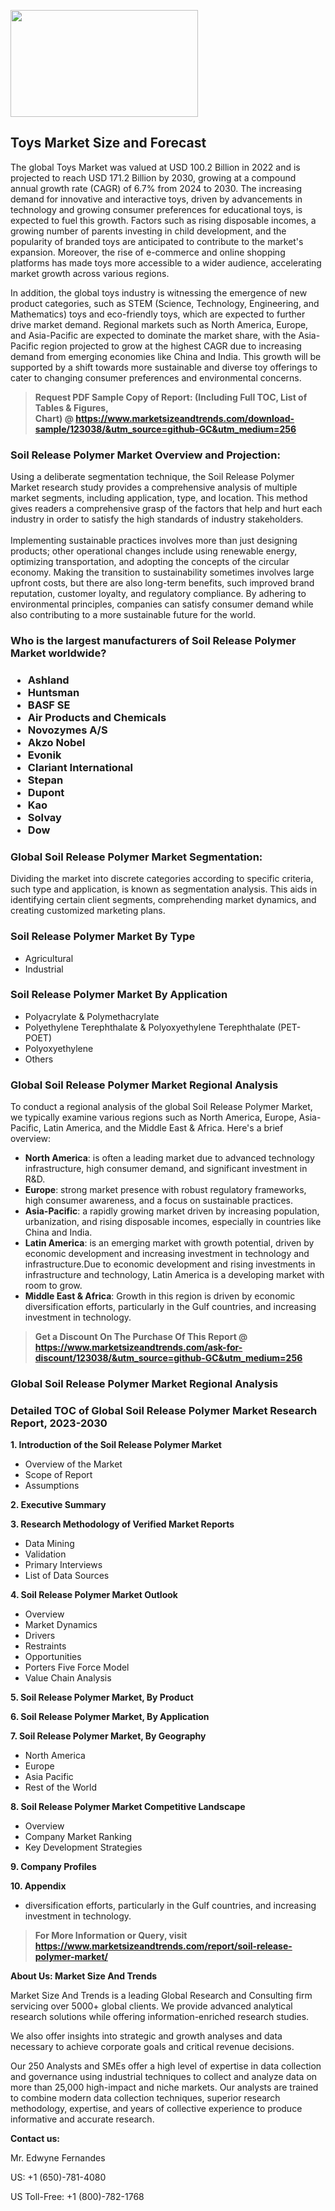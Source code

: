 <p><img class="alignnone size-medium wp-image-20088" src="https://ffe5etoiles.com/wp-content/uploads/2024/12/MST1-300x171.png" alt="" width="300" height="171" /></p><h2>Toys Market Size and Forecast</h2><p>The global Toys Market was valued at USD 100.2 Billion in 2022 and is projected to reach USD 171.2 Billion by 2030, growing at a compound annual growth rate (CAGR) of 6.7% from 2024 to 2030. The increasing demand for innovative and interactive toys, driven by advancements in technology and growing consumer preferences for educational toys, is expected to fuel this growth. Factors such as rising disposable incomes, a growing number of parents investing in child development, and the popularity of branded toys are anticipated to contribute to the market's expansion. Moreover, the rise of e-commerce and online shopping platforms has made toys more accessible to a wider audience, accelerating market growth across various regions. </p><p>In addition, the global toys industry is witnessing the emergence of new product categories, such as STEM (Science, Technology, Engineering, and Mathematics) toys and eco-friendly toys, which are expected to further drive market demand. Regional markets such as North America, Europe, and Asia-Pacific are expected to dominate the market share, with the Asia-Pacific region projected to grow at the highest CAGR due to increasing demand from emerging economies like China and India. This growth will be supported by a shift towards more sustainable and diverse toy offerings to cater to changing consumer preferences and environmental concerns.</p></p><blockquote id="" class=""><strong>Request PDF Sample Copy of Report: (Including Full TOC, List of Tables &amp; Figures, Chart)&nbsp;@&nbsp;<strong><a href="https://www.marketsizeandtrends.com/download-sample/123038/&utm_source=github-GC&utm_medium=256" target="_blank">https://www.marketsizeandtrends.com/download-sample/123038/&utm_source=github-GC&utm_medium=256</a></strong></strong></blockquote><h3 id="" class="">Soil Release Polymer Market&nbsp;Overview and Projection:</h3><p id="" class="">Using a deliberate segmentation technique, the Soil Release Polymer Market research study provides a comprehensive analysis of multiple market segments, including application, type, and location. This method gives readers a comprehensive grasp of the factors that help and hurt each industry in order to satisfy the high standards of industry stakeholders. <br /> <br />Implementing sustainable practices involves more than just designing products; other operational changes include using renewable energy, optimizing transportation, and adopting the concepts of the circular economy. Making the transition to sustainability sometimes involves large upfront costs, but there are also long-term benefits, such improved brand reputation, customer loyalty, and regulatory compliance. By adhering to environmental principles, companies can satisfy consumer demand while also contributing to a more sustainable future for the world.</p><h3 id="" class="">Who is the largest manufacturers of&nbsp;Soil Release Polymer Market worldwide?</h3><h3 class=""><p><ul><li>Ashland </li><li> Huntsman </li><li> BASF SE </li><li> Air Products and Chemicals </li><li> Novozymes A/S </li><li> Akzo Nobel </li><li> Evonik </li><li> Clariant International </li><li> Stepan </li><li> Dupont </li><li> Kao </li><li> Solvay </li><li> Dow</li></ul></p></h3><h3 id="" class="">Global&nbsp;Soil Release Polymer Market Segmentation:</h3><p id="" class="">Dividing the market into discrete categories according to specific criteria, such type and application, is known as segmentation analysis. This aids in identifying certain client segments, comprehending market dynamics, and creating customized marketing plans.</p><h3 id="" class="">Soil Release Polymer Market&nbsp;By Type</h3><p><p><ul><li>Agricultural</li><li> Industrial</p></li></ul></p></p><h3 id="" class="">Soil Release Polymer Market&nbsp;By Application</h3><p class=""><p><ul><li>Polyacrylate & Polymethacrylate</li><li> Polyethylene Terephthalate & Polyoxyethylene Terephthalate (PET-POET)</li><li> Polyoxyethylene</li><li> Others</li></ul></p></p><h3 id="" class="">Global Soil Release Polymer Market Regional Analysis</h3><p id="" class="">To conduct a regional analysis of the global Soil Release Polymer Market, we typically examine various regions such as North America, Europe, Asia-Pacific, Latin America, and the Middle East &amp; Africa. Here's a brief overview:</p><ul><li><strong>North America</strong>: is often a leading market due to advanced technology infrastructure, high consumer demand, and significant investment in R&amp;D.</li><li><strong>Europe</strong>: strong market presence with robust regulatory frameworks, high consumer awareness, and a focus on sustainable practices.</li><li><strong>Asia-Pacific</strong>: a rapidly growing market driven by increasing population, urbanization, and rising disposable incomes, especially in countries like China and India.</li><li><strong>Latin America</strong>: is an emerging market with growth potential, driven by economic development and increasing investment in technology and infrastructure.Due to economic development and rising investments in infrastructure and technology, Latin America is a developing market with room to grow.</li><li><strong>Middle East &amp; Africa</strong>: Growth in this region is driven by economic diversification efforts, particularly in the Gulf countries, and increasing investment in technology.</li></ul><blockquote id="" class=""><strong>Get a Discount On The Purchase Of This Report @ <strong><a href="https://www.marketsizeandtrends.com/ask-for-discount/123038/&utm_source=github-GC&utm_medium=256" target="_blank">https://www.marketsizeandtrends.com/ask-for-discount/123038/&utm_source=github-GC&utm_medium=256</a></strong></strong></blockquote><h3 id="" class="">Global Soil Release Polymer Market Regional Analysis</h3><h3 id="" class="">Detailed TOC of Global Soil Release Polymer Market Research Report, 2023-2030</h3><p id="" class=""><strong>1. Introduction of the Soil Release Polymer Market</strong></p><ul><li>Overview of the Market</li><li>Scope of Report</li><li>Assumptions</li></ul><p id="" class=""><strong>2. Executive Summary</strong></p><p id="" class=""><strong>3. Research Methodology of Verified Market Reports</strong></p><ul><li>Data Mining</li><li>Validation</li><li>Primary Interviews</li><li>List of Data Sources</li></ul><p id="" class=""><strong>4. Soil Release Polymer Market Outlook</strong></p><ul><li>Overview</li><li>Market Dynamics</li><li>Drivers</li><li>Restraints</li><li>Opportunities</li><li>Porters Five Force Model</li><li>Value Chain Analysis</li></ul><p id="" class=""><strong>5. Soil Release Polymer Market, By Product</strong></p><p id="" class=""><strong>6. Soil Release Polymer Market, By Application</strong></p><p id="" class=""><strong>7. Soil Release Polymer Market, By Geography</strong></p><ul><li>North America</li><li>Europe</li><li>Asia Pacific</li><li>Rest of the World</li></ul><p id="" class=""><strong>8. Soil Release Polymer Market Competitive Landscape</strong></p><ul><li>Overview</li><li>Company Market Ranking</li><li>Key Development Strategies</li></ul><p id="" class=""><strong>9. Company Profiles</strong></p><p id="" class=""><strong>10. Appendix</strong></p><ul><li>diversification efforts, particularly in the Gulf countries, and increasing investment in technology.</li></ul><blockquote id="" class=""><strong>For More Information or Query, visit <strong><strong><a href="https://www.marketsizeandtrends.com/report/soil-release-polymer-market/" target="_blank">https://www.marketsizeandtrends.com/report/soil-release-polymer-market/</a></strong></strong></strong></blockquote><p id="" class=""><strong>About Us: Market Size And Trends</strong></p><p id="" class="">Market Size And Trends is a leading Global Research and Consulting firm servicing over 5000+ global clients. We provide advanced analytical research solutions while offering information-enriched research studies.</p><p id="" class="">We also offer insights into strategic and growth analyses and data necessary to achieve corporate goals and critical revenue decisions.</p><p id="" class="">Our 250 Analysts and SMEs offer a high level of expertise in data collection and governance using industrial techniques to collect and analyze data on more than 25,000 high-impact and niche markets. Our analysts are trained to combine modern data collection techniques, superior research methodology, expertise, and years of collective experience to produce informative and accurate research.</p><p id="" class=""><strong>Contact us:</strong></p><p id="" class="">Mr. Edwyne Fernandes</p><p id="" class="">US: +1 (650)-781-4080</p><p id="" class="">US Toll-Free: +1 (800)-782-1768</p>
